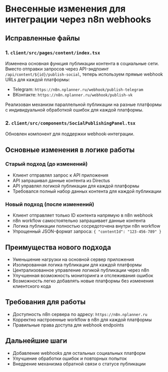 # Внесенные изменения для интеграции через n8n webhooks

## Исправленные файлы

### 1. `client/src/pages/content/index.tsx`

Изменена основная функция публикации контента в социальные сети. Вместо отправки запросов через API-эндпоинт `/api/content/${id}/publish-social`, теперь используем прямые webhook URLs для каждой платформы:

- Telegram: `https://n8n.nplanner.ru/webhook/publish-telegram`
- ВКонтакте: `https://n8n.nplanner.ru/webhook/publish-vk`

Реализован механизм параллельной публикации на разные платформы с индивидуальной обработкой ошибок для каждой платформы.

### 2. `client/src/components/SocialPublishingPanel.tsx`

Обновлен компонент для поддержки webhook-интеграции. 

## Основные изменения в логике работы

### Старый подход (до изменений)
- Клиент отправлял запрос к API приложения
- API запрашивал данные контента из Directus
- API управлял логикой публикации для каждой платформы
- Требовался полный набор данных контента для каждой публикации

### Новый подход (после изменений)
- Клиент отправляет только ID контента напрямую в n8n webhook
- n8n workflow самостоятельно запрашивает данные контента
- Логика публикации полностью сосредоточена внутри n8n workflow
- Упрощенный JSON-формат запроса: `{ "contentId": "123-456-789" }`

## Преимущества нового подхода
- Уменьшение нагрузки на основной сервер приложения
- Изолированная логика публикации для каждой платформы
- Централизованное управление логикой публикации через n8n
- Улучшенная возможность мониторинга и отслеживания ошибок
- Возможность легко добавлять новые платформы без изменения клиентского кода

## Требования для работы
- Доступность n8n сервера по адресу: `https://n8n.nplanner.ru`
- Корректно настроенные workflow в n8n для каждой платформы
- Правильные права доступа для webhook endpoints

## Дальнейшие шаги
- Добавление webhooks для остальных социальных платформ
- Улучшение обработки ошибок и повторных попыток
- Внедрение механизма обратной связи о статусе публикации